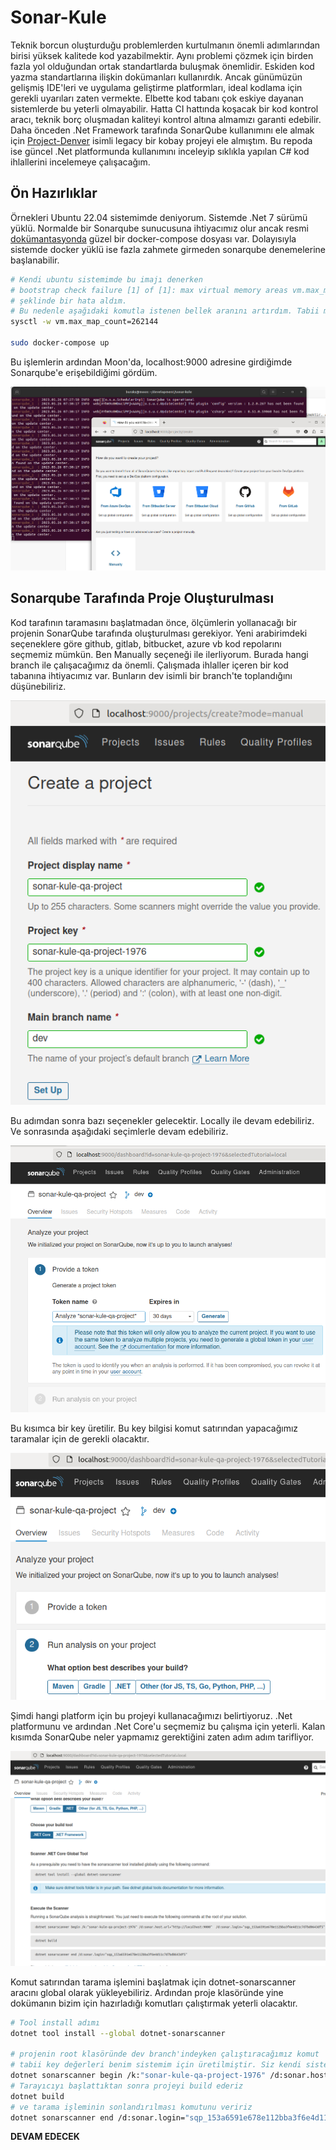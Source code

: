 # Sonar-Kule

Teknik borcun oluşturduğu problemlerden kurtulmanın önemli adımlarından birisi yüksek kalitede kod yazabilmektir. Aynı problemi çözmek için birden fazla yol olduğundan ortak standartlarda buluşmak önemlidir. Eskiden kod yazma standartlarına ilişkin dokümanları kullanırdık. Ancak günümüzün gelişmiş IDE'leri ve uygulama geliştirme platformları, ideal kodlama için gerekli uyarıları zaten vermekte. Elbette kod tabanı çok eskiye dayanan sistemlerde bu yeterli olmayabilir. Hatta CI hattında koşacak bir kod kontrol aracı, teknik borç oluşmadan kaliteyi kontrol altına almamızı garanti edebilir. Daha önceden .Net Framework tarafında SonarQube kullanımını ele almak için [Project-Denver](https://github.com/buraksenyurt/project-denver) isimli legacy bir kobay projeyi ele almıştım. Bu repoda ise güncel .Net platformunda kullanımını inceleyip sıklıkla yapılan C# kod ihlallerini incelemeye çalışacağım.

## Ön Hazırlıklar

Örnekleri Ubuntu 22.04 sistemimde deniyorum. Sistemde .Net 7 sürümü yüklü. Normalde bir Sonarqube sunucusuna ihtiyacımız olur ancak resmi [dokümantasyonda](https://docs.sonarqube.org/9.7/setup-and-upgrade/install-the-server/) güzel bir docker-compose dosyası var. Dolayısıyla sistemde docker yüklü ise fazla zahmete girmeden sonarqube denemelerine başlanabilir.

```bash
# Kendi ubuntu sistemimde bu imajı denerken 
# bootstrap check failure [1] of [1]: max virtual memory areas vm.max_map_count [65530] is too low, increase to at least [262144]
# şeklinde bir hata aldım.
# Bu nedenle aşağıdaki komutla istenen bellek aranını artırdım. Tabii makinenin fanı biraz bağırmaya başladı :D
sysctl -w vm.max_map_count=262144

sudo docker-compose up
```

Bu işlemlerin ardından Moon'da, localhost:9000 adresine girdiğimde Sonarqube'e erişebildiğimi gördüm.

![assets/sonar_runtime_01.png](assets/sonar_runtime_01.png)

## Sonarqube Tarafında Proje Oluşturulması

Kod tarafının taramasını başlatmadan önce, ölçümlerin yollanacağı bir projenin SonarQube tarafında oluşturulması gerekiyor. Yeni arabirimdeki seçeneklere göre github, gitlab, bitbucket, azure vb kod repolarını seçmemiz mümkün. Ben Manually seçeneği ile ilerliyorum. Burada hangi branch ile çalışacağımız da önemli. Çalışmada ihlaller içeren bir kod tabanına ihtiyacımız var. Bunların dev isimli bir branch'te toplandığını düşünebiliriz.

![assets/sonar_runtime_02.png](assets/sonar_runtime_02.png)

Bu adımdan sonra bazı seçenekler gelecektir. Locally ile devam edebiliriz. Ve sonrasında aşağıdaki seçimlerle devam edebiliriz.

![assets/sonar_runtime_03.png](assets/sonar_runtime_03.png)

Bu kısımca bir key üretilir. Bu key bilgisi komut satırından yapacağımız taramalar için de gerekli olacaktır.

![assets/sonar_runtime_04.png](assets/sonar_runtime_04.png)

Şimdi hangi platform için bu projeyi kullanacağımızı belirtiyoruz. .Net platformunu ve ardından .Net Core'u seçmemiz bu çalışma için yeterli. Kalan kısımda SonarQube neler yapmamız gerektiğini zaten adım adım tarifliyor.

![assets/sonar_runtime_05.png](assets/sonar_runtime_05.png)

Komut satırından tarama işlemini başlatmak için dotnet-sonarscanner aracını global olarak yükleyebiliriz. Ardından proje klasöründe yine dokümanın bizim için hazırladığı komutları çalıştırmak yeterli olacaktır.

```bash
# Tool install adımı
dotnet tool install --global dotnet-sonarscanner

# projenin root klasöründe dev branch'indeyken çalıştıracağımız komut
# tabii key değerleri benim sistemim için üretilmiştir. Siz kendi sisteminizde üretilen proje adı ve key değerlerini kullanmalısınız.
dotnet sonarscanner begin /k:"sonar-kule-qa-project-1976" /d:sonar.host.url="http://localhost:9000"  /d:sonar.login="sqp_153a6591e678e112bba3f6e4d11c7d7bd0643df5"
# Tarayıcıyı başlattıktan sonra projeyi build ederiz
dotnet build
# ve tarama işleminin sonlandırılması komutunu veririz
dotnet sonarscanner end /d:sonar.login="sqp_153a6591e678e112bba3f6e4d11c7d7bd0643df5"
```

__DEVAM EDECEK__
